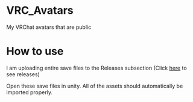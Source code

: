 # VRC_Avatars
My VRChat avatars that are public

# How to use
I am uploading entire save files to the Releases subsection (Click [here](https://github.com/XanTheDragon/VRC_Avatars/releases) to see releases)

Open these save files in unity. All of the assets should automatically be imported properly.
